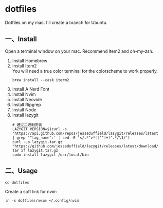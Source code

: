 # dotfiles

Dotfiles on my mac. I'll create a branch for Ubuntu.

## 一、Install

Open a terminal window on your mac. Recommend Item2 and oh-my-zsh.

1. Install Homebrew
2. Install Item2  
   You will need a true color terminal for the colorscheme to work properly.
   ```shell
   brew install --cask iterm2
   ```
4. Install A Nerd Font
5. Install Nvim
6. Install Neovide
7. Install Ripgrep
8. Install Node
9. Install lazygit
   ```shell
   # 通过二进制安装
   LAZYGIT_VERSION=$(curl -s "https://api.github.com/repos/jesseduffield/lazygit/releases/latest" | grep '"tag_name":' | sed -E 's/.*"v*([^"]+)".*/\1/')
   curl -Lo lazygit.tar.gz "https://github.com/jesseduffield/lazygit/releases/latest/download/lazygit_${LAZYGIT_VERSION}_Linux_x86_64.tar.gz"
   tar xf lazygit.tar.gz
   sudo install lazygit /usr/local/bin
   ```

## 二、Usage

```shell
cd dotfiles
```

Create a soft link for nvim

```shell
ln -s dotfiles/nvim ~/.config/nvim
```
